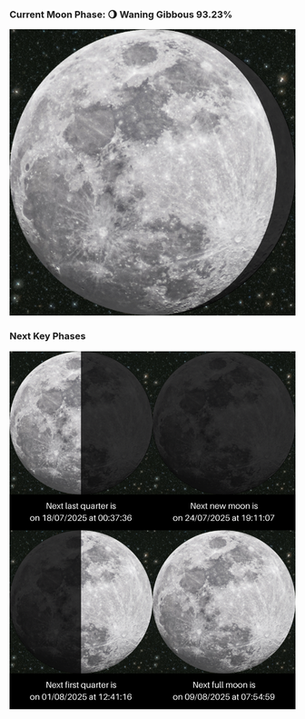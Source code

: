 ### Current Moon Phase: 🌖 Waning Gibbous 93.23%
![Moon Phase](moonphase.png)
### Next Key Phases
![Gallery](gallery.png)